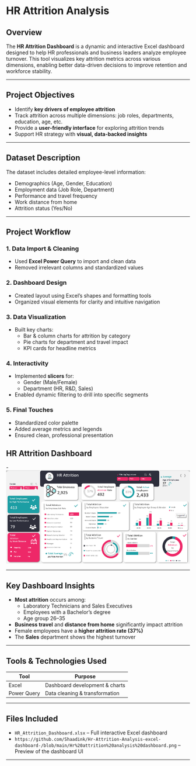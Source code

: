 #  HR Attrition Analysis

##  Overview

The **HR Attrition Dashboard** is a dynamic and interactive Excel dashboard designed to help HR professionals and business leaders analyze employee turnover. This tool visualizes key attrition metrics across various dimensions, enabling better data-driven decisions to improve retention and workforce stability.

---

##  Project Objectives

- Identify **key drivers of employee attrition**
- Track attrition across multiple dimensions: job roles, departments, education, age, etc.
- Provide a **user-friendly interface** for exploring attrition trends
- Support HR strategy with **visual, data-backed insights**

---

##  Dataset Description

The dataset includes detailed employee-level information:

-  Demographics (Age, Gender, Education)
-  Employment data (Job Role, Department)
-  Performance and travel frequency
-  Work distance from home
-  Attrition status (Yes/No)

---

##  Project Workflow

### 1. **Data Import & Cleaning**
- Used **Excel Power Query** to import and clean data
- Removed irrelevant columns and standardized values

### 2. **Dashboard Design**
- Created layout using Excel’s shapes and formatting tools
- Organized visual elements for clarity and intuitive navigation

### 3. **Data Visualization**
- Built key charts:
  - Bar & column charts for attrition by category
  - Pie charts for department and travel impact
  - KPI cards for headline metrics

### 4. **Interactivity**
- Implemented **slicers** for:
  - Gender (Male/Female)
  - Department (HR, R&D, Sales)
- Enabled dynamic filtering to drill into specific segments

### 5. **Final Touches**
- Standardized color palette
- Added average metrics and legends
- Ensured clean, professional presentation

##  HR Attrition Dashboard

-![Dashboard View](https://github.com/Shaadink/Hr-Attrition-Analysis-excel-dashboard-/blob/main/Hr%20attrition%20analysis%20dashboard.png)

---

##  Key Dashboard Insights

- **Most attrition** occurs among:
  - Laboratory Technicians and Sales Executives
  - Employees with a Bachelor’s degree
  - Age group 26–35
- **Business travel** and **distance from home** significantly impact attrition
- Female employees have a **higher attrition rate (37%)**
- The **Sales** department shows the highest turnover

---

##  Tools & Technologies Used

| Tool        | Purpose                        |
|-------------|--------------------------------|
| Excel       | Dashboard development & charts |
| Power Query | Data cleaning & transformation ||

---

##  Files Included

- `HR_Attrition_Dashboard.xlsx` – Full interactive Excel dashboard
- `https://github.com/Shaadink/Hr-Attrition-Analysis-excel-dashboard-/blob/main/Hr%20attrition%20analysis%20dashboard.png` – Preview of the dashboard UI




---



